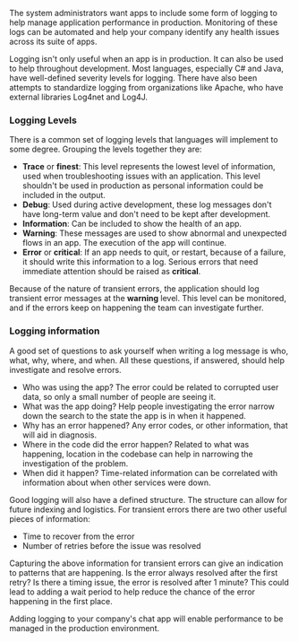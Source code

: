 The system administrators want apps to include some form of logging to help manage application performance in production. Monitoring of these logs can be automated and help your company identify any health issues across its suite of apps.

Logging isn't only useful when an app is in production. It can also be used to help throughout development. Most languages, especially C# and Java, have well-defined severity levels for logging. There have also been attempts to standardize logging from organizations like Apache, who have external libraries Log4net and Log4J.

### Logging Levels
There is a common set of logging levels that languages will implement to some degree. Grouping the levels together they are:

- **Trace** or **finest**: This level represents the lowest level of information, used when troubleshooting issues with an application. This level shouldn't be used in production as personal information could be included in the output.
- **Debug**: Used during active development, these log messages don't have  long-term value and don't need to be kept after development.
- **Information**: Can be included to show the health of an app.
- **Warning**: These messages are used to show abnormal and unexpected flows in an app. The execution of the app will continue.
- **Error** or **critical**: If an app needs to quit, or restart, because of a failure,  it should write this information to a log. Serious errors that need immediate attention should be raised as **critical**.

Because of the nature of transient errors, the application should log transient error messages at the **warning** level. This level can be monitored, and if the errors keep on happening the team can investigate further.

### Logging information

A good set of questions to ask yourself when writing a log message is who, what, why, where, and when. All these questions, if answered, should help investigate and resolve errors.

- Who was using the app? The error could be related to corrupted user data, so only a small number of people are seeing it.
- What was the app doing? Help people investigating the error narrow down the search to the state the app is in when it happened.
- Why has an error happened? Any error codes, or other information, that will aid in diagnosis.
- Where in the code did the error happen? Related to what was happening, location in the codebase can help in narrowing the investigation of the problem.
- When did it happen? Time-related information can be correlated with information about when other services were down.

Good logging will also have a defined structure. The structure can allow for future indexing and logistics. For transient errors there are two other useful pieces of information:

- Time to recover from the error
- Number of retries before the issue was resolved

Capturing the above information for transient errors can give an indication to patterns that are happening. Is the error always resolved after the first retry? Is there a timing issue, the error is resolved after 1 minute? This could lead to adding a wait period to help reduce the chance of the error happening in the first place.

Adding logging to your company's chat app will enable performance to be managed in the production environment.